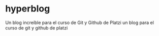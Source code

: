 # hyperblog
Un blog increíble para el curso de Git y Github de Platzi
un blog para el curso de git y github de platzi  
